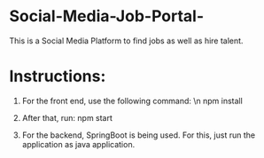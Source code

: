# Social-Media-Job-Portal-

This is a Social Media Platform to find jobs as well as hire talent.

# Instructions:
1) For the front end, use the following command: \n
   npm install

2) After that, run:
   npm start

3) For the backend, SpringBoot is being used.
   For this, just run the application as java application.
